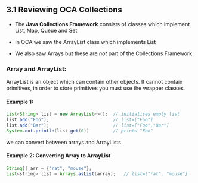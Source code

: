 ## 3.1 Reviewing OCA Collections

- The **Java Collections Framework** consists of classes which implement List, Map, Queue and Set

- In OCA we saw the ArrayList class which implements List

- We also saw Arrays but these are *not* part of the Collections Framework

### Array and ArrayList:

ArrayList is an object which can contain other objects. It cannot contain primitives, in order to store primitives you must use the wrapper classes.

#### Example 1:

```java
List<String> list = new ArrayList<>();  // initialises empty list
list.add("Foo");                        // list=["Foo"]
list.add("Bar");                        // list=["Foo","Bar"]
System.out.println(list.get(0))         // prints "Foo"
```

we can convert between arrays and ArrayLists


#### Example 2: Converting Array to ArrayList

```java
String[] arr = {"rat", "mouse"};
List<string> list = Arrays.asList(array);   // list=["rat", "mouse"]
```